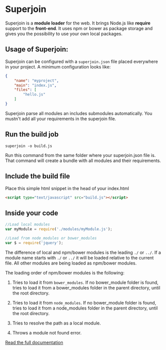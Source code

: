 Superjoin
=========

Superjoin is a **module loader** for the web. It brings Node.js like **require** support to the **front-end**.
It uses npm or bower as package storage and gives you the possibility to use your own local packages.

Usage of Superjoin:
-------------------

Superjoin can be configured with a `superjoin.json` file placed everywhere in your project.
A minimum configuration looks like:

```json
{
    "name": "myproject",
    "main": "index.js",
    "files": [
        "hello.js"
    ]
}
```

Superjoin parse all modules an includes submodules automatically. You mustn't add all your requirements in the superjoin file. 


Run the build job
-----------------

```shell
superjoin -o build.js
```

Run this command from the same folder where your superjoin.json file is.
That command will create a bundle with all modules and their requirements.

Include the build file
----------------------

Place this simple html snippet in the head of your index.html

```html
<script type="text/javascript" src="build.js"></script>
```

Inside your code
----------------

```js
//Load local modules
var myModule = require('./modules/myModule.js');

//Load from node_modules or bower_modules
var $ = require('jquery');
```

The difference of local and npm/bower modules is the leading `./` or `../`.
If a module name starts with  `./` or `../` it will be loaded relative to the current file.
All other modules are being loaded as npm/bower modules.

The loading order of npm/bower modules is the following:

1) Tries to load it from `bower_modules`. If no bower_module folder is found, tries to load it from a bower_modules folder in the parent directory, until the root directory.

2) Tries to load it from `node_modules`. If no bower_module folder is found, tries to load it from a node_modules folder in the parent directory, until the root directory.

3) Tries to resolve the path as a local module.

4) Throws a module not found error.

[Read the full documentation](http://superjoinjs.com/docs.html)
